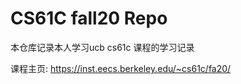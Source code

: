 # CS61C fall20 Repo

本仓库记录本人学习ucb cs61c 课程的学习记录

课程主页: https://inst.eecs.berkeley.edu/~cs61c/fa20/


